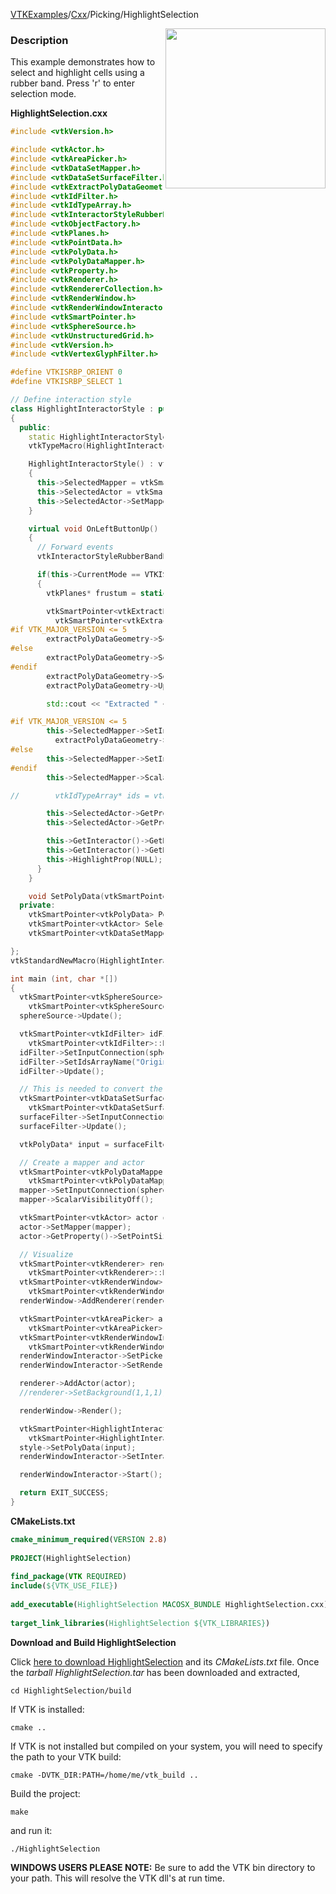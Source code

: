 [VTKExamples](/index/)/[Cxx](/Cxx)/Picking/HighlightSelection

<img align="right" src="https://github.com/lorensen/VTKExamples/blob/gh-pages/Testing/Baseline/Picking/TestHighlightSelection.png?raw=true" width="256" />

### Description
This example demonstrates how to select and highlight cells using a rubber band. Press 'r' to enter selection mode.

**HighlightSelection.cxx**
```c++
#include <vtkVersion.h>

#include <vtkActor.h>
#include <vtkAreaPicker.h>
#include <vtkDataSetMapper.h>
#include <vtkDataSetSurfaceFilter.h>
#include <vtkExtractPolyDataGeometry.h>
#include <vtkIdFilter.h>
#include <vtkIdTypeArray.h>
#include <vtkInteractorStyleRubberBandPick.h>
#include <vtkObjectFactory.h>
#include <vtkPlanes.h>
#include <vtkPointData.h>
#include <vtkPolyData.h>
#include <vtkPolyDataMapper.h>
#include <vtkProperty.h>
#include <vtkRenderer.h>
#include <vtkRendererCollection.h>
#include <vtkRenderWindow.h>
#include <vtkRenderWindowInteractor.h>
#include <vtkSmartPointer.h>
#include <vtkSphereSource.h>
#include <vtkUnstructuredGrid.h>
#include <vtkVersion.h>
#include <vtkVertexGlyphFilter.h>

#define VTKISRBP_ORIENT 0
#define VTKISRBP_SELECT 1

// Define interaction style
class HighlightInteractorStyle : public vtkInteractorStyleRubberBandPick
{
  public:
    static HighlightInteractorStyle* New();
    vtkTypeMacro(HighlightInteractorStyle,vtkInteractorStyleRubberBandPick);

    HighlightInteractorStyle() : vtkInteractorStyleRubberBandPick()
    {
      this->SelectedMapper = vtkSmartPointer<vtkDataSetMapper>::New();
      this->SelectedActor = vtkSmartPointer<vtkActor>::New();
      this->SelectedActor->SetMapper(SelectedMapper);
    }

    virtual void OnLeftButtonUp()
    {
      // Forward events
      vtkInteractorStyleRubberBandPick::OnLeftButtonUp();

      if(this->CurrentMode == VTKISRBP_SELECT)
      {
        vtkPlanes* frustum = static_cast<vtkAreaPicker*>(this->GetInteractor()->GetPicker())->GetFrustum();

        vtkSmartPointer<vtkExtractPolyDataGeometry> extractPolyDataGeometry =
          vtkSmartPointer<vtkExtractPolyDataGeometry>::New();
#if VTK_MAJOR_VERSION <= 5
        extractPolyDataGeometry->SetInput(this->PolyData);
#else
        extractPolyDataGeometry->SetInputData(this->PolyData);
#endif
        extractPolyDataGeometry->SetImplicitFunction(frustum);
        extractPolyDataGeometry->Update();

        std::cout << "Extracted " << extractPolyDataGeometry->GetOutput()->GetNumberOfCells() << " cells." << std::endl;

#if VTK_MAJOR_VERSION <= 5
        this->SelectedMapper->SetInputConnection(
          extractPolyDataGeometry->GetOutputPort());
#else
        this->SelectedMapper->SetInputData(extractPolyDataGeometry->GetOutput());
#endif
        this->SelectedMapper->ScalarVisibilityOff();

//        vtkIdTypeArray* ids = vtkIdTypeArray::SafeDownCast(selected->GetPointData()->GetArray("OriginalIds"));

        this->SelectedActor->GetProperty()->SetColor(1.0, 0.0, 0.0); //(R,G,B)
        this->SelectedActor->GetProperty()->SetPointSize(5);

        this->GetInteractor()->GetRenderWindow()->GetRenderers()->GetFirstRenderer()->AddActor(SelectedActor);
        this->GetInteractor()->GetRenderWindow()->Render();
        this->HighlightProp(NULL);
      }
    }

    void SetPolyData(vtkSmartPointer<vtkPolyData> polyData) {this->PolyData = polyData;}
  private:
    vtkSmartPointer<vtkPolyData> PolyData;
    vtkSmartPointer<vtkActor> SelectedActor;
    vtkSmartPointer<vtkDataSetMapper> SelectedMapper;

};
vtkStandardNewMacro(HighlightInteractorStyle);

int main (int, char *[])
{
  vtkSmartPointer<vtkSphereSource> sphereSource =
    vtkSmartPointer<vtkSphereSource>::New();
  sphereSource->Update();

  vtkSmartPointer<vtkIdFilter> idFilter =
    vtkSmartPointer<vtkIdFilter>::New();
  idFilter->SetInputConnection(sphereSource->GetOutputPort());
  idFilter->SetIdsArrayName("OriginalIds");
  idFilter->Update();

  // This is needed to convert the ouput of vtkIdFilter (vtkDataSet) back to vtkPolyData
  vtkSmartPointer<vtkDataSetSurfaceFilter> surfaceFilter =
    vtkSmartPointer<vtkDataSetSurfaceFilter>::New();
  surfaceFilter->SetInputConnection(idFilter->GetOutputPort());
  surfaceFilter->Update();

  vtkPolyData* input = surfaceFilter->GetOutput();

  // Create a mapper and actor
  vtkSmartPointer<vtkPolyDataMapper> mapper =
    vtkSmartPointer<vtkPolyDataMapper>::New();
  mapper->SetInputConnection(sphereSource->GetOutputPort());
  mapper->ScalarVisibilityOff();

  vtkSmartPointer<vtkActor> actor = vtkSmartPointer<vtkActor>::New();
  actor->SetMapper(mapper);
  actor->GetProperty()->SetPointSize(5);

  // Visualize
  vtkSmartPointer<vtkRenderer> renderer =
    vtkSmartPointer<vtkRenderer>::New();
  vtkSmartPointer<vtkRenderWindow> renderWindow =
    vtkSmartPointer<vtkRenderWindow>::New();
  renderWindow->AddRenderer(renderer);

  vtkSmartPointer<vtkAreaPicker> areaPicker =
    vtkSmartPointer<vtkAreaPicker>::New();
  vtkSmartPointer<vtkRenderWindowInteractor> renderWindowInteractor =
    vtkSmartPointer<vtkRenderWindowInteractor>::New();
  renderWindowInteractor->SetPicker(areaPicker);
  renderWindowInteractor->SetRenderWindow(renderWindow);

  renderer->AddActor(actor);
  //renderer->SetBackground(1,1,1); // Background color white

  renderWindow->Render();

  vtkSmartPointer<HighlightInteractorStyle> style =
    vtkSmartPointer<HighlightInteractorStyle>::New();
  style->SetPolyData(input);
  renderWindowInteractor->SetInteractorStyle( style );

  renderWindowInteractor->Start();

  return EXIT_SUCCESS;
}
```
**CMakeLists.txt**
```cmake
cmake_minimum_required(VERSION 2.8)
 
PROJECT(HighlightSelection)
 
find_package(VTK REQUIRED)
include(${VTK_USE_FILE})
 
add_executable(HighlightSelection MACOSX_BUNDLE HighlightSelection.cxx)
 
target_link_libraries(HighlightSelection ${VTK_LIBRARIES})
```

**Download and Build HighlightSelection**

Click [here to download HighlightSelection](https://github.com/lorensen/VTKWikiExamplesTarballs/raw/master/HighlightSelection.tar) and its *CMakeLists.txt* file.
Once the *tarball HighlightSelection.tar* has been downloaded and extracted,
```
cd HighlightSelection/build 
```
If VTK is installed:
```
cmake ..
```
If VTK is not installed but compiled on your system, you will need to specify the path to your VTK build:
```
cmake -DVTK_DIR:PATH=/home/me/vtk_build ..
```
Build the project:
```
make
```
and run it:
```
./HighlightSelection
```
**WINDOWS USERS PLEASE NOTE:** Be sure to add the VTK bin directory to your path. This will resolve the VTK dll's at run time.

